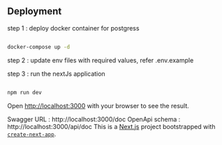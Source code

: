 ## Deployment

step 1 : deploy docker container for postgress

```bash

docker-compose up -d

```

step 2 : update env files with required values, refer .env.example

step 3 : run the nextJs application

```bash

npm run dev

```

Open [http://localhost:3000](http://localhost:3000) with your browser to see the result.

Swagger URL : http://localhost:3000/doc
OpenApi schema : http://localhost:3000/api/doc
This is a [Next.js](https://nextjs.org) project bootstrapped with [`create-next-app`](https://nextjs.org/docs/app/api-reference/cli/create-next-app).
